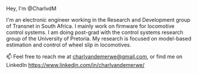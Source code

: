 Hey, I'm @CharlvdM

I'm an electronic engineer working in the Research and Development group of Transnet in South Africa. I mainly work on firmware for locomotive control systems. I am doing post-grad with the control systems research group of the University of Pretoria. My research is focused on model-based estimation and control of wheel slip in locomotives.

📫 Feel free to reach me at charlvandemerwe@gmail.com, or find me on LinkedIn https://www.linkedin.com/in/charlvandemerwe/

